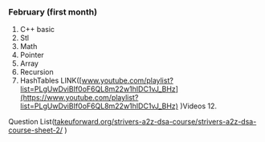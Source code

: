 ### February (first month)
1. C++ basic
2.  Stl
3. Math 
4. Pointer 
5. Array
6. Recursion
7. HashTables
LINK([﻿www.youtube.com/playlist?list=PLgUwDviBIf0oF6QL8m22w1hIDC1vJ_BHz](https://www.youtube.com/playlist?list=PLgUwDviBIf0oF6QL8m22w1hIDC1vJ_BHz) )Videos 12.

Question List([﻿takeuforward.org/strivers-a2z-dsa-course/strivers-a2z-dsa-course-sheet-2/](https://takeuforward.org/strivers-a2z-dsa-course/strivers-a2z-dsa-course-sheet-2/) )




